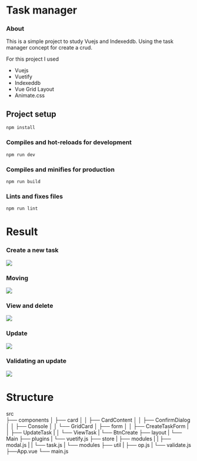 
#  Task manager

### About

This is a simple project to study Vuejs and Indexeddb. Using the task manager concept for create a crud.

For this project I used
- Vuejs
- Vuetify
- Indexeddb
- Vue Grid Layout
- Animate.css

## Project setup
```
npm install
```

### Compiles and hot-reloads for development
```
npm run dev
```

### Compiles and minifies for production
```
npm run build
```

### Lints and fixes files
```
npm run lint
```


# Result
### Create a new task
![](https://raw.githubusercontent.com/jairoblatt/task-manager-vuejs/master/static/show/ezgif.com-gif-maker.gif)

### Moving
![](https://raw.githubusercontent.com/jairoblatt/task-manager-vuejs/master/static/show/moving.gif)

### View and delete
![](https://raw.githubusercontent.com/jairoblatt/task-manager-vuejs/master/static/show/TaskViewAndDelete.gif)

### Update
![](https://raw.githubusercontent.com/jairoblatt/task-manager-vuejs/master/static/show/update.gif)

### Validating an update
![](https://raw.githubusercontent.com/jairoblatt/task-manager-vuejs/master/static/show/ValidateUpdate.gif)

# Structure
src                     
├── components
│   ├── card
│   │   ├── CardContent
│   │   ├── ConfirmDialog
│   │   ├── Console
│   │   └── GridCard
│   ├── form
│   │  ├── CreateTaskForm
|   │  ├── UpdateTask
|   │  └── ViewTask
|   └── BtnCreate
├── layout
|   └── Main
├── plugins
|   └── vuetify.js
├── store
|    ├── modules
|     |   ├── modal.js
|     |   └── task.js
|    └── modules
├── util
|    ├── op.js
|    └── validate.js
├──App.vue
└── main.js
